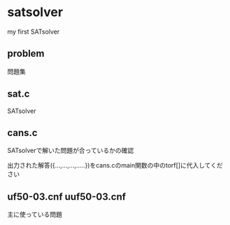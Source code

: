 # satsolver
my first SATsolver
## problem
問題集
## sat.c
SATsolver
## cans.c
SATsolverで解いた問題が合っているかの確認

出力された解答({...,...,...,.....})をcans.cのmain関数の中のtorf[]に代入してください
## uf50-03.cnf uuf50-03.cnf
主に使っている問題
